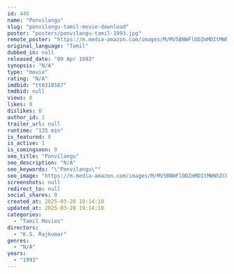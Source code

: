 ```yaml
---
id: 445
name: "Ponvilangu"
slug: "ponvilangu-tamil-movie-download"
poster: "posters/ponvilangu-tamil-1993.jpg"
remote_poster: "https://m.media-amazon.com/images/M/MV5BNWFlODZmMDItMWNhZC00YzgwLTg5MTEtMzBmMThjYWYzMmY4XkEyXkFqcGdeQXVyMjA4OTI5NDQ@._V1_SX300.jpg"
original_language: "Tamil"
dubbed_in: null
released_date: "09 Apr 1993"
synopsis: "N/A"
type: "movie"
rating: "N/A"
imdbid: "tt0318587"
tmdbid: null
views: 0
likes: 0
dislikes: 0
author_id: 1
trailer_url: null
runtime: "135 min"
is_featured: 0
is_active: 1
is_comingsoon: 0
seo_title: "Ponvilangu"
seo_description: "N/A"
seo_keywords: "\"Ponvilangu\""
seo_image: "https://m.media-amazon.com/images/M/MV5BNWFlODZmMDItMWNhZC00YzgwLTg5MTEtMzBmMThjYWYzMmY4XkEyXkFqcGdeQXVyMjA4OTI5NDQ@._V1_SX300.jpg"
screenshots: null
redirect_to: null
social_shares: 0
created_at: 2025-03-20 19:14:10
updated_at: 2025-03-20 19:14:10
categories:
  - "Tamil Movies"
directors:
  - "K.S. Rajkumar"
genres:
  - "N/A"
years:
  - "1993"
---
```

